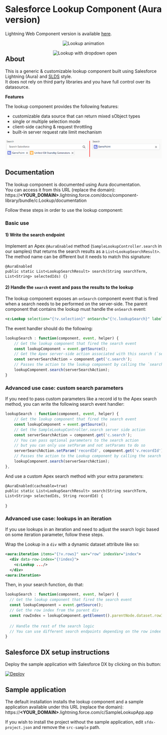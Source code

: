 # Salesforce Lookup Component (Aura version)
Lightning Web Component version is available [here](https://github.com/pozil/sfdc-ui-lookup-lwc).

<p align="center">
    <img src="screenshots/lookup-animation.gif" alt="Lookup animation"/>
</p>

<img src="screenshots/dropdown-open.png" alt="Lookup with dropdown open" width="350" align="right"/>

## About
This is a generic &amp; customizable lookup component built using Salesforce Lightning (Aura) and [SLDS](https://www.lightningdesignsystem.com) style.<br/>
It does not rely on third party libraries and you have full control over its datasource.

<b>Features</b>

The lookup component provides the following features:
- customizable data source that can return mixed sObject types
- single or multiple selection mode
- client-side caching & request throttling
- built-in server request rate limit mechanism

<p align="center">
    <img src="screenshots/selection-types.png" alt="Multiple or single entry lookup"/>
</p>

## Documentation
The lookup component is documented using Aura documentation.<br/>
You can access it from this URL (replace the domain):<br/>
https://<b>&lt;YOUR_DOMAIN&gt;</b>.lightning.force.com/docs/component-library/bundle/c:Lookup/documentation

Follow these steps in order to use the lookup component:

### Basic use

#### 1) Write the search endpoint

Implement an Apex `@AuraEnabled` method (`SampleLookupController.search` in our samples) that returns the search results as a `List<LookupSearchResult>`.
The method name can be different but it needs to match this signature:

```apex
@AuraEnabled
public static List<LookupSearchResult> search(String searchTerm, List<String> selectedIds) {}
```

#### 2) Handle the `search` event and pass the results to the lookup

The lookup component exposes an `onSearch` component event that is fired when a search needs to be performed on the server-side.
The parent component that contains the lookup must handle the `onSearch` event:
```xml
<c:Lookup selection="{!v.selection}" onSearch="{!c.lookupSearch}" label="Search"/>
```

The event handler should do the following:
```js
lookupSearch : function(component, event, helper) {
    // Get the lookup component that fired the search event
    const lookupComponent = event.getSource();
    // Get the Apex server-side action associated with this search (`search` in our samples)
    const serverSearchAction = component.get('c.search');
    // Passes the action to the lookup component by calling the `search` aura method
    lookupComponent.search(serverSearchAction);
}
```

### Advanced use case: custom search parameters
If you need to pass custom parameters like a record id to the Apex search method, you can write the following search event handler:

```js
lookupSearch : function(component, event, helper) {
    // Get the lookup component that fired the search event
    const lookupComponent = event.getSource();
    // Get the SampleLookupController.search server side action
    const serverSearchAction = component.get('c.search');
    // You can pass optional parameters to the search action
    // but you can only use setParam and not setParams to do so
    serverSearchAction.setParam('recordId', component.get('v.recordId'));
    // Passes the action to the Lookup component by calling the search method
    lookupComponent.search(serverSearchAction);
},
```

And use a custom Apex search method with your extra parameters:

```apex
@AuraEnabled(cacheable=true)
public static List<LookupSearchResult> search(String searchTerm, List<String> selectedIds, String recordId) {

}
```

### Advanced use case: lookups in an iteration
If you use lookups in an iteration and need to adjust the search logic based on some iteration parameter, follow these steps.

Wrap the Lookup in a `div` with a dynamic dataset attribute like so:
```xml
<aura:iteration items="{!v.rows}" var="row" indexVar="index">
  <div data-row-index="{!index}">
    <c:Lookup .../>
  </div>
<aura:iteration>
```

Then, in your search function, do that:
```js
lookupSearch : function(component, event, helper) {
  // Get the lookup component that fired the search event
  const lookupComponent = event.getSource();
  // Get the row index from the parent div
  const rowIndex = lookupComponent.getElement().parentNode.dataset.rowIndex;

  // Handle the rest of the search logic
  // You can use different search endpoints depending on the row index for example
}
```


## Salesforce DX setup instructions
Deploy the sample application with Salesforce DX by clicking on this button:

[![Deploy](https://deploy-to-sfdx.com/dist/assets/images/DeployToSFDX.svg)](https://deploy-to-sfdx.com)


## Sample application
The default installation installs the lookup component and a sample application available under this URL (replace the domain):<br/>
https://<b>&lt;YOUR_DOMAIN&gt;</b>.lightning.force.com/c/SampleLookupApp.app

If you wish to install the project without the sample application, edit `sfdx-project.json` and remove the `src-sample` path.
